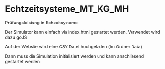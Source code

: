 # Echtzeitsysteme_MT_KG_MH

Prüfungsleistung in Echzeitsysteme

Der Simulator kann einfach via index.html gestartet werden. Verwendet wird dazu goJS

Auf der Website wird eine CSV Datei hochgeladen (im Ordner Data)

Dann muss die Simulation initialisiert werden und kann anschliesend gestartet werden
